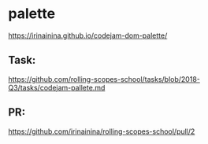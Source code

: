 # palette
https://irinainina.github.io/codejam-dom-palette/

## Task: 
https://github.com/rolling-scopes-school/tasks/blob/2018-Q3/tasks/codejam-pallete.md

## PR:
https://github.com/irinainina/rolling-scopes-school/pull/2
